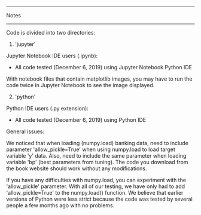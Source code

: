 *****
Notes
*****

Code is divided into two directories:

1. 'jupyter'

Jupyter Notebook IDE users (.ipynb):

* All code tested (December 6, 2019) using Jupyter Notebook Python IDE

With notebook files that contain matplotlib images, you may have to run the code twice in Jupyter Notebook to see the image displayed.

2. 'python'

Python IDE users (.py extension):

* All code tested (December 6, 2019) using Python IDE


General issues:

We noticed that when loading (numpy.load) banking data, need to include parameter 'allow_pickle=True' when using numpy.load to load target variable 'y' data. Also, need to include the same parameter when loading variable 'bp' (best parameters from tuning). The code you download from the book website should work without any modifications.

If you have any difficulties with numpy.load, you can experiment with the 'allow_pickle' parameter. With all of our testing, we have only had to add 'allow_pickle=True' to the numpy.load() function. We believe that earlier versions of Python were less strict because the code was tested by several people a few months ago with no problems.

